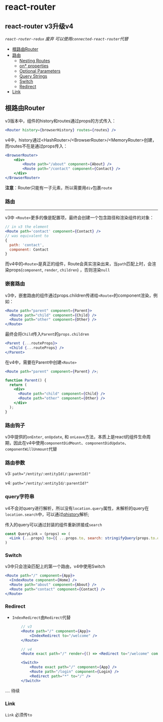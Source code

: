 # react-router
## react-router v3升级v4
*`react-router-redux` 废弃 可以使用`connected-react-router`代替*
- [根路由Router](#根路由Router)
- [路由](#路由)
  - [Nesting Routes](#nesting-routes)
  - [on\* properties](#on-properties)
  - [Optional Parameters](#optional-parameters)
  - [Query Strings](#query-strings)
  - [Switch](#switch)
  - [Redirect](#redirect)
- [Link](#link)

## 根路由Router
v3版本中，<Router>组件的history和routes通过props的方式传入：
``` jsx
<Router history={browserHistory} routes={routes} />
```
v4中，history通过\<HashRouter>/\<BrowserRouter>/\<MemoryRouter>创建，而routes不在是通过props传入：
```jsx
<BrowserRouter>
    <div>
        <Route path="/about" component={About} />
        <Route path="/contact" component={Contact} />
    </div>
</BrowserRouter>
```
**注意**：Router只能有一子元素，所以需要用`div`包裹`route`

### 路由
---
v3中 `<Route>`更多的像是配置项，最终会创建一个包含路径和渲染组件的对象：
```jsx
// in v3 the element
<Route path='contact' component={Contact} />
// was equivalent to
{
  path: 'contact',
  component: Contact
}
```
而v4中的`<Route>`是真正的组件，Route会真实渲染出来，当`path`匹配上时，会渲染props(`component`, `render`, `children`) ，否则渲染`null`

### 嵌套路由
v3中，嵌套路由的组件通过props.children传递给`<Route>`的component渲染，例如：
```jsx
<Route path="parent" component={Parent}>
  <Route path="child" component={Child} />
  <Route path="other" component={Other} />
</Route>
```
最终会将`Child`传入`Parent`的`props.children`
```jsx
<Parent {...routeProps}>
  <Child {...routeProps} />
</Parent>
```
在v4中，需要在Parent中创建`<Route>`
```jsx
<Route path="parent" component={Parent} />;

function Parent() {
  return (
    <div>
      <Route path="child" component={Child} />
      <Route path="other" component={Other} />
    </div>
  );
}
```

### 路由钩子
v3中提供的`onEnter`, `onUpdate`, 和 `onLeave`方法，本质上是react的组件生命周期，因此在v4中使用`componentDidMount`、`componentDidUpdate`、`componentWillUnmount`代替

### 路由参数
v3: `path="/entity/:entityId(/:parentId)"`

v4: `path="/entity/:entityId/:parentId?"`

### query字符串
v4不会对query进行解析，所以没有`location.query`属性，未解析的query在`location.search`中，可以通过[qhistory](https://github.com/Hypnosphi/qhistory)解析;

传入的query可以通过封装的组件重新拼接成`search`
```jsx
const QueryLink = (props) => (
  <Link {...props} to={{ ...props.to, search: stringifyQuery(props.to.query) }}/>
)
```

### Switch

v3中只会渲染匹配上的第一个路由，v4中使用Switch
```jsx
<Route path="/" component={App}>
  <IndexRoute component={Home} />
  <Route path="about" component={About} />
  <Route path="contact" component={Contact} />
</Route>
```

### Redirect
- `IndexRedirect`由`Redirect`代替
    ```jsx
        // v3
        <Route path="/" component={App}>
            <IndexRedirect to="/welcome" />
        </Route>
        
        // v4
        <Route exact path="/" render={() => <Redirect to="/welcome" component={App} />} />

        <Switch>
            <Route exact path="/" component={App} />
            <Route path="/login" component={Login} />
            <Redirect path="*" to="/" />
        </Switch>
    ```

.... 待续

### Link
`Link` 必须传`to`
